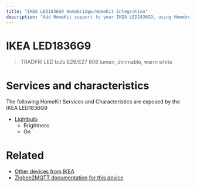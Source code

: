 ```yaml
---
title: "IKEA LED1836G9 Homebridge/HomeKit integration"
description: "Add HomeKit support to your IKEA LED1836G9, using Homebridge, Zigbee2MQTT and homebridge-z2m."
---
```

<!---
This file has been GENERATED using src/docgen/docgen.ts
DO NOT EDIT THIS FILE MANUALLY!
-->
# IKEA LED1836G9
> TRADFRI LED bulb E26/E27 806 lumen, dimmable, warm white


# Services and characteristics
The following HomeKit Services and Characteristics are exposed by
the IKEA LED1836G9

* [Lightbulb](../../light.md)
  * Brightness
  * On


# Related
* [Other devices from IKEA](../index.md#ikea)
* [Zigbee2MQTT documentation for this device](https://www.zigbee2mqtt.io/devices/LED1836G9.html)